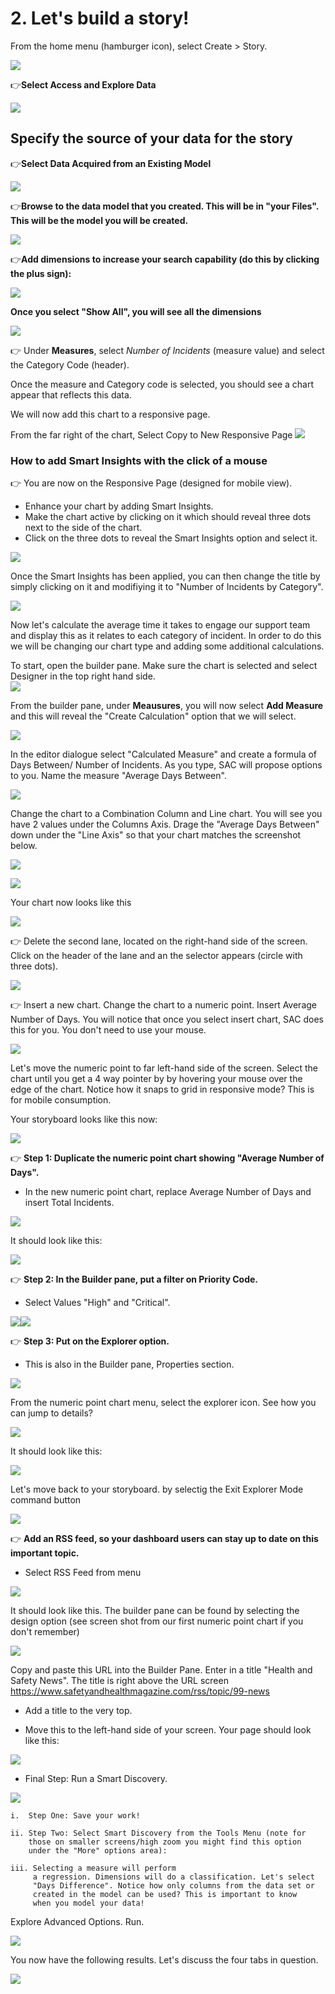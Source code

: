 # 2.  Let's build a story! 

From the home menu (hamburger icon), select Create > Story.

![](.//media/image21.png)

:point_right:**Select Access and Explore Data**

![](.//media/image22.png)
## Specify the source of your data for the story
:point_right:**Select Data Acquired from an Existing Model**

 ![](.//media/image23.png)

:point_right:**Browse to the data model that you created. This will be in "your
Files". This will be the model you will be created.**

![](.//media/image24.png)

:point_right:**Add dimensions to increase your search capability (do this by clicking the plus sign):**

![](.//media/image25a.png)

**Once you select "Show All", you will see all the dimensions**

![](.//media/image98.png)

:point_right:  Under **Measures**, select *Number of Incidents* (measure value) and select the Category Code (header).
    
   Once the measure and Category code is selected, you should see a chart appear that reflects this data.
   
   We will now add this chart to a responsive page.
   
   From the far right of the chart, Select Copy to New Responsive Page
   ![](.//media/image26.png)
### How to add Smart Insights with the click of a mouse
:point_right:  You are now on the Responsive Page (designed for mobile view).
- Enhance your chart by adding Smart Insights. 
- Make the chart active by clicking on it which should reveal three dots next to the side of the chart. 
- Click on the three dots to reveal the Smart Insights option and select it.

![](.//media/image27.png)

Once the Smart Insights has been applied, you can then change the title by simply clicking on it and modifiying it to "Number of Incidents by Category".

![](.//media/image28.png)

Now let's calculate the average time it takes to engage our support team and display this as it relates to each category of incident. 
In order to do this we will be changing our chart type and adding some additional calculations.

To start, open the builder pane. Make sure the chart is selected and select Designer in the top right hand side.              
![](.//media/builderpane.png)

From the builder pane, under **Meausures**, you will now select **Add Measure** and this will reveal the "Create Calculation" option that we will select. 

![](.//media/createcalcbuilder.png)

In the editor dialogue select "Calculated Measure" and create a formula of Days Between/ Number of Incidents. As you type, SAC will
    propose options to you. Name the measure "Average Days Between".  

![](.//media/image30.png)

Change the chart to a Combination Column and Line chart. You will see you have 2 values under the Columns Axis. Drage the "Average Days Between" down under the "Line Axis" so that your chart matches the screenshot below.

![](.//media/image31.png)

![](.//media/image32.png)

Your chart now looks like this

![](.//media/image33.png)

:point_right:  Delete the second lane, located on the right-hand side of the screen. Click on the header of the lane and an the selector appears (circle with three dots).

![](.//media/image34.png)

:point_right:  Insert a new chart. Change the chart to a numeric point. Insert Average Number of Days. You will notice that once you select insert chart, SAC does this for you. You don't need to use your mouse.
    
![](.//media/image35.png)

   Let's move the numeric point to far left-hand side of the screen.  Select the chart until you get a 4 way pointer by
   by hovering your mouse over the edge of the chart.  Notice how it snaps to grid in responsive mode? This is for mobile
   consumption.  

Your storyboard looks like this now:

![](.//media/image36.png)

:point_right:  **Step 1: Duplicate the numeric point chart showing "Average
        Number of Days".**
- In the new numeric point chart, replace Average Number of Days and insert Total Incidents.

![](.//media/image37.png)

It should look like this:

![](.//media/image38.png)

:point_right: **Step 2: In the Builder pane, put a filter on Priority Code.**
- Select Values "High" and "Critical".

![](.//media/image39.png)![](.//media/image40.png)

:point_right: **Step 3: Put on the Explorer option.**
- This is also in the Builder pane, Properties section.

![](.//media/image41.png)

From the numeric point chart menu, select the explorer icon. See how
you can jump to details?

![](.//media/image42.png)

It should look like this:

![](.//media/image43.png)

Let's move back to your storyboard. by selectig the Exit Explorer Mode command button

![](.//media/image95.png)

:point_right: **Add an RSS feed, so your dashboard users can stay up to date on this
    important topic.**
- Select RSS Feed from menu

![](.//media/image44.png)

It should look like this.  The builder pane can be found by selecting the design option (see screen shot from our first numeric point chart if you don't remember)

![](.//media/image45.png)

Copy and paste this URL into the Builder Pane. Enter in a title
"Health and Safety News".  The title is right above the URL screen
<https://www.safetyandhealthmagazine.com/rss/topic/99-news>

- Add a title to the very top.

- Move this to the left-hand side of your screen. Your page should look like this:

![](.//media/image46.png)

-  Final Step: Run a Smart Discovery.

![](.//media/image94.png)

    i.  Step One: Save your work!

    ii. Step Two: Select Smart Discovery from the Tools Menu (note for
        those on smaller screens/high zoom you might find this option
        under the "More" options area):

    iii. Selecting a measure will perform
         a regression. Dimensions will do a classification. Let's select
         "Days Difference". Notice how only columns from the data set or
         created in the model can be used? This is important to know
         when you model your data!

Explore Advanced Options. Run.

![](.//media/image48.png)

You now have the following results. Let's discuss the four tabs in
question.

![](.//media/image52.png)
